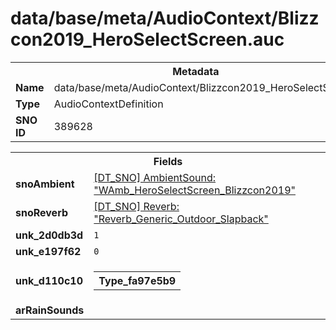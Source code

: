 <h1>data/base/meta/AudioContext/Blizzcon2019_HeroSelectScreen.auc</h1><table><tr><th colspan="100%">Metadata</th></tr><tr><td><b>Name</b></td><td>data/base/meta/AudioContext/Blizzcon2019_HeroSelectScreen.auc</td></tr><tr><td><b>Type</b></td><td>AudioContextDefinition</td></tr><tr><td><b>SNO ID</b></td><td>389628</td></tr></table>

<table><tr><th colspan="100%">Fields</th></tr><tr><td><b>snoAmbient</b></td><td><a href="..\AmbientSound\WAmb_HeroSelectScreen_Blizzcon2019.ams.md">[DT_SNO] AmbientSound: "WAmb_HeroSelectScreen_Blizzcon2019"</a></td></tr><tr><td><b>snoReverb</b></td><td><a href="..\Reverb\Reverb_Generic_Outdoor_Slapback.rev.md">[DT_SNO] Reverb: "Reverb_Generic_Outdoor_Slapback"</a></td></tr><tr><td><b>unk_2d0db3d</b></td><td><code>1</code></td></tr><tr><td><b>unk_e197f62</b></td><td><code>0</code></td></tr><tr><td><b>unk_d110c10</b></td><td><table><tr><th colspan="100%">Type_fa97e5b9</th></tr></table>

</td></tr><tr><td><b>arRainSounds</b></td><td></td></tr></table>

